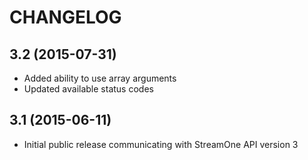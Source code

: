 CHANGELOG
=========

## 3.2 (2015-07-31)
* Added ability to use array arguments
* Updated available status codes

## 3.1 (2015-06-11)
* Initial public release communicating with StreamOne API version 3
